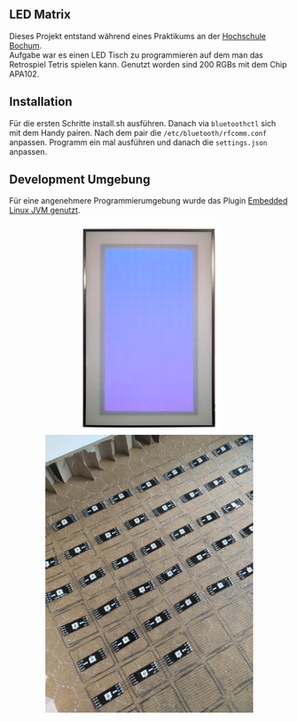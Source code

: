 ## LED Matrix
Dieses Projekt entstand während eines Praktikums an der [Hochschule Bochum](http://www.hochschule-bochum.de/).  
Aufgabe war es einen LED Tisch zu programmieren auf dem man das Retrospiel Tetris spielen kann. Genutzt worden sind 200 RGBs mit dem Chip APA102.

## Installation
Für die ersten Schritte install.sh ausführen. Danach via `bluetoothctl` sich mit dem Handy pairen. Nach dem pair die `/etc/bluetooth/rfcomm.conf` anpassen.
Programm ein mal ausführen und danach die `settings.json` anpassen.

## Development Umgebung
Für eine angenehmere Programmierumgebung wurde das Plugin [Embedded Linux JVM genutzt](https://plugins.jetbrains.com/plugin/7738-embedded-linux-jvm-debugger-raspberry-pi-beaglebone-black-intel-galileo-ii-and-several-other-iot-devices-).


<p align="center">
    <img src="assets/ledtisch_einzelbild.png" /><br/>
    <img height="500px" src="assets/ledtisch_apa.jpg" />
</p>
